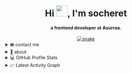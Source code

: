 <div align="center">
<h1 align="center">Hi <img width="35" src="https://github.com/CheekyChee/CheekyChee/blob/main/resources/img/waving.gif">, I'm socheret</h1>
<h4 align="center">a frontend developer at Asurraa.</h4>
</div>

<div align="center">
  <a href="https://CheekyChee.github.io/CheekyChee/">
  <img  src="https://github.com/CheekyChee/CheekyChee/blob/main/resources/img/grid-snake.svg"
       alt="snake" /></a>
</div>

<details>
  <summary>☎️ contact me</summary>
<div>
  <samp>
    <h2 align="center">😎 you can reach me by:</h2>
    <p align="center">
      <br/>
      <a href="https://www.linkedin.com/in/chhay-socheret/" target="blank"><img align="center"
         src="https://img.shields.io/badge/linkedin-%231DA1F2.svg?style=for-the-badge&logo=linkedin&logoColor=white"
         alt="socheret" height="30"/></a>
      <!-- <a href="https://fb.com/CheekyChee" target="blank"><img align="center"
         src="https://img.shields.io/badge/facebook-4267B2.svg?style=for-the-badge&logo=facebook&logoColor=white"
         alt="socheret" height="30"/></a> -->
      <!-- <a href="mailto:socheret.mr.zs@gmail.com" target="blank"><img align="center"
         src="https://img.shields.io/badge/gmail-EA4335.svg?style=for-the-badge&logo=gmail&logoColor=white"
         alt="socheret" height="30"/></a> -->
    </p>
  <!-- <p align="center">
      <a href="https://instagram.com/socheret_budiyanto" target="blank"><img align="center"
         src="https://img.shields.io/badge/instagram-%23E4405F.svg?style=for-the-badge&logo=Instagram&logoColor=white"
         alt="socheret" height="30"/></a>
      <a href="https://wa.me/+6282232529804" target="blank"><img align="center"
         src="https://img.shields.io/badge/whatsapp-4B7F1.svg?style=for-the-badge&logo=whatsapp&logoColor=white"
         alt="socheret" height="30"/></a>
      <a href="https://twitter.com/siapa_hayosiapa" target="blank"><img align="center"
         src="https://img.shields.io/badge/twitter-1DA1F2.svg?style=for-the-badge&logo=twitter&logoColor=white"
         alt="socheret" height="30"/></a>
      <br>
    </p> -->
  </samp>
</div>
</details>

<details>
  <summary>🧮 about</summary>
<div>
<h2 align="center">🧮 About this Account</h2>
 <p align="center">
  <a href="github.com/CheekyChee" target="blank"><img align="center" 
     src="![Visitor Count](https://profile-counter.glitch.me/CheekyChee/count.svg)"
     alt="spying counter" /></a>
  <a href="github.com/CheekyChee" target="blank"><img align="center" 
     src="https://badges.pufler.dev/years/CheekyChee/?style=for-the-badge&color=27a4fb&logo=github&label=Account+Age"
     alt="account age" /></a>
  </p>
  <p align="center">
  <a href="github.com/CheekyChee" target="blank"><img align="center" 
     src="https://badges.pufler.dev/updated/CheekyChee/CheekyChee?style=for-the-badge&color=ff00b4&logo=github&label=Profile+Updated"
     alt="updated" /></a>
  <a href="github.com/CheekyChee" target="blank"><img align="center" 
     src="https://badges.pufler.dev/repos/CheekyChee/?style=for-the-badge&color=251ee7&logo=github&label=Public+Repos"
     alt="repos" /></a>
 </p>
</div>
</details>

<details> 
  <summary>💻 GitHub Profile Stats</summary>
  <div>
    <h2 align="center"> 📊 Github stats </h2>
      <br/>
        <p align="center">
          <a href="https://github.com/CheekyChee/">
          <img src="https://github-readme-stats.vercel.app/api/top-langs/?username=CheekyChee&langs_count=6&theme=gruvbox&layout=compact&hide_border=true" alt="CheekyChee :: Top Langs" /></a>
        </p>
        <p align="center">
          <a href="https://github.com/CheekyChee/">
          <img width="49.5%" src="https://github-readme-stats.vercel.app/api?username=CheekyChee&show_icons=true&theme=gruvbox&hide_border=true" />
          <img width="49.5%" src="https://github-readme-streak-stats.herokuapp.com/?user=CheekyChee&theme=gruvbox&hide_border=true" />
          </a>
       </p>
     <br>
  </div>    
</details>

<details>
  <summary>📈 Latest Activity Graph</summary>
  <br/>
  <h2 align="center"> latest contribution </h2>
<a href="https://github.com/ashutosh00710/github-readme-activity-graph"><img alt="socheret's Activity Graph" src="https://activity-graph.herokuapp.com/graph/?username=CheekyChee&bg_color=000&color=fff&line=00E676&point=fff&hide_border=true" /></a>
</details>
